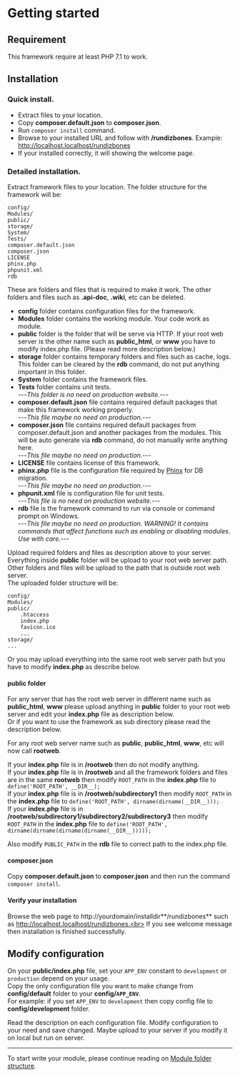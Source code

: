 # Getting started

## Requirement
This framework require at least PHP 7.1 to work.

## Installation

### Quick install.
* Extract files to your location.
* Copy **composer.default.json** to **composer.json**.
* Run `composer install` command.
* Browse to your installed URL and follow with **/rundizbones**. Example: http://localhost.localhost/rundizbones
* If your installed correctly, it will showing the welcome page.

### Detailed installation.
Extract framework files to your location. The folder structure for the framework will be:
```
config/
Modules/
public/
storage/
System/
Tests/
composer.default.json
composer.json
LICENSE
phinx.php
phpunit.xml
rdb
```
These are folders and files that is required to make it work. The other folders and files such as **.api-doc**, **.wiki**, etc can be deleted.

* **config** folder contains configuration files for the framework.
* **Modules** folder contains the working module. Your code work as module.
* **public** folder is the folder that will be serve via HTTP. 
    If your root web server is the other name such as **public_html**, or **www** you have to modify index.php file. (Please read more description below.)
* **storage** folder contains temporary folders and files such as cache, logs. 
    This folder can be cleared by the **rdb** command, do not put anything important in this folder.
* **System** folder contains the framework files.
* **Tests** folder contains unit tests.<br>
    ---*This folder is no need on production website.*---
* **composer.default.json** file contains required default packages that make this framework working properly.<br>
    ---*This file maybe no need on production.*---
* **composer.json** file contains required default packages from composer.default.json and another packages from the modules. 
    This will be auto generate via **rdb** command, do not manually write anything here.<br>
    ---*This file maybe no need on production.*---
* **LICENSE** file contains license of this framework.
* **phinx.php** file is the configuration file required by [Phinx] for DB migration.<br>
    ---*This file maybe no need on production.*---
* **phpunit.xml** file is configuration file for unit tests.<br>
    ---*This file is no need on production website.*---
* **rdb** file is the framework command to run via console or command prompt on Windows.<br>
    ---*This file maybe no need on production. WARNING! It contains commands that affect functions such as enabling or disabling modules. Use with care.*---

Upload required folders and files as description above to your server. Everything inside **public** folder will be upload to your root web server path. 
Other folders and files will be upload to the path that is outside root web server.<br>
The uploaded folder structure will be:

```
config/
Modules/
public/
    .htaccess
    index.php
    favicon.ico
    ...
storage/
...
```

Or you may upload everything into the same root web server path but you have to modify **index.php** as describe below.

#### public folder
For any server that has the root web server in different name such as **public_html**, **www** please upload anything in **public** folder to your root web server and edit your **index.php** file as description below.<br>
Or if you want to use the framework as sub directory please read the description below.

For any root web server name such as **public**, **public_html**, **www**, etc will now call **rootweb**.

If your **index.php** file is in **/rootweb** then do not modify anything.<br>
If your **index.php** file is in **/rootweb** and all the framework folders and files are in the same **rootweb** then modify `ROOT_PATH` in the **index.php** file to `define('ROOT_PATH', __DIR__);`<br>
If your **index.php** file is in **/rootweb/subdirectory1** then modify `ROOT_PATH` in the **index.php** file to `define('ROOT_PATH', dirname(dirname(__DIR__)));`<br>
If your **index.php** file is in **/rootweb/subdirectory1/subdirectory2/subdirectory3** then modify `ROOT_PATH` in the **index.php** file to `define('ROOT_PATH', dirname(dirname(dirname(dirname(__DIR__)))));`

Also modify `PUBLIC_PATH` in the **rdb** file to correct path to the index.php file.

#### composer.json
Copy **composer.default.json** to **composer.json** and then run the command `composer install`.

#### Verify your installation
Browse the web page to http://yourdomain/installdir**/rundizbones** such as http://localhost.localhost/rundizbones.<br>
If you see welcome message then installation is finished successfully.

## Modify configuration
On your **public/index.php** file, set your `APP_ENV` constant to `development` or `production` depend on your usage.<br>
Copy the only configuration file you want to make change from **config/default** folder to your **config/`APP_ENV`**.<br>
For example: if you set `APP_ENV` to `development` then copy config file to **config/development** folder.

Read the description on each configuration file. Modify configuration to your need and save changed. Maybe upload to your server if you modify it on local but run on server.

---

To start write your module, please continue reading on [Module folder structure][mdfs].


[Phinx]:https://phinx.org
[mdfs]: module-folder-structure.md

